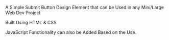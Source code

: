 A Simple Submit Button Design Element that can be Used in any Mini/Large Web Dev Project

Built Using HTML & CSS

JavaScript Functionality can also be Added Based on the Use.
